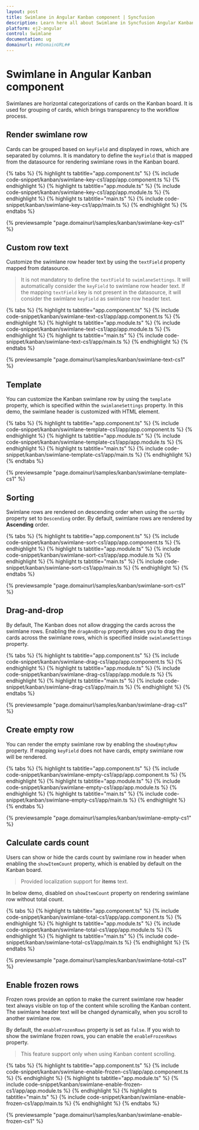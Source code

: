 ```yaml
---
layout: post
title: Swimlane in Angular Kanban component | Syncfusion
description: Learn here all about Swimlane in Syncfusion Angular Kanban component of Syncfusion Essential JS 2 and more.
platform: ej2-angular
control: Swimlane 
documentation: ug
domainurl: ##DomainURL##
---
```


# Swimlane in Angular Kanban component

Swimlanes are horizontal categorizations of cards on the Kanban board.  It is used for grouping of cards, which brings transparency to the workflow process.

## Render swimlane row

Cards can be grouped based on `keyField` and displayed in rows, which are separated by columns. It is mandatory to define the `keyField` that is mapped from the datasource for rendering swimlane rows in the Kanban board.

{% tabs %}
{% highlight ts tabtitle="app.component.ts" %}
{% include code-snippet/kanban/swimlane-key-cs1/app/app.component.ts %}
{% endhighlight %}
{% highlight ts tabtitle="app.module.ts" %}
{% include code-snippet/kanban/swimlane-key-cs1/app/app.module.ts %}
{% endhighlight %}
{% highlight ts tabtitle="main.ts" %}
{% include code-snippet/kanban/swimlane-key-cs1/app/main.ts %}
{% endhighlight %}
{% endtabs %}
  
{% previewsample "page.domainurl/samples/kanban/swimlane-key-cs1" %}

## Custom row text

Customize the swimlane row header text by using the `textField` property mapped from datasource.

> It is not mandatory to define the `textField` to `swimlaneSettings`. It will automatically consider the `keyField` to swimlane row header text.
> If the mapping `textField` key is not present in the datasource, it will consider the swimlane `keyField` as swimlane row header text.

{% tabs %}
{% highlight ts tabtitle="app.component.ts" %}
{% include code-snippet/kanban/swimlane-text-cs1/app/app.component.ts %}
{% endhighlight %}
{% highlight ts tabtitle="app.module.ts" %}
{% include code-snippet/kanban/swimlane-text-cs1/app/app.module.ts %}
{% endhighlight %}
{% highlight ts tabtitle="main.ts" %}
{% include code-snippet/kanban/swimlane-text-cs1/app/main.ts %}
{% endhighlight %}
{% endtabs %}
  
{% previewsample "page.domainurl/samples/kanban/swimlane-text-cs1" %}

## Template

You can customize the Kanban swimlane row by using the `template` property, which is specified within the `swimlaneSettings` property. In this demo, the swimlane header is customized with HTML element.

{% tabs %}
{% highlight ts tabtitle="app.component.ts" %}
{% include code-snippet/kanban/swimlane-template-cs1/app/app.component.ts %}
{% endhighlight %}
{% highlight ts tabtitle="app.module.ts" %}
{% include code-snippet/kanban/swimlane-template-cs1/app/app.module.ts %}
{% endhighlight %}
{% highlight ts tabtitle="main.ts" %}
{% include code-snippet/kanban/swimlane-template-cs1/app/main.ts %}
{% endhighlight %}
{% endtabs %}
  
{% previewsample "page.domainurl/samples/kanban/swimlane-template-cs1" %}

## Sorting

Swimlane rows are rendered on descending order when using the `sortBy` property set to `Descending` order. By default, swimlane rows are rendered by **Ascending** order.

{% tabs %}
{% highlight ts tabtitle="app.component.ts" %}
{% include code-snippet/kanban/swimlane-sort-cs1/app/app.component.ts %}
{% endhighlight %}
{% highlight ts tabtitle="app.module.ts" %}
{% include code-snippet/kanban/swimlane-sort-cs1/app/app.module.ts %}
{% endhighlight %}
{% highlight ts tabtitle="main.ts" %}
{% include code-snippet/kanban/swimlane-sort-cs1/app/main.ts %}
{% endhighlight %}
{% endtabs %}
  
{% previewsample "page.domainurl/samples/kanban/swimlane-sort-cs1" %}

## Drag-and-drop

By default, The Kanban does not allow dragging the cards across the swimlane rows. Enabling the `dragAndDrop` property allows you to drag the cards across the swimlane rows, which is specified inside `swimlaneSettings` property.

{% tabs %}
{% highlight ts tabtitle="app.component.ts" %}
{% include code-snippet/kanban/swimlane-drag-cs1/app/app.component.ts %}
{% endhighlight %}
{% highlight ts tabtitle="app.module.ts" %}
{% include code-snippet/kanban/swimlane-drag-cs1/app/app.module.ts %}
{% endhighlight %}
{% highlight ts tabtitle="main.ts" %}
{% include code-snippet/kanban/swimlane-drag-cs1/app/main.ts %}
{% endhighlight %}
{% endtabs %}
  
{% previewsample "page.domainurl/samples/kanban/swimlane-drag-cs1" %}

## Create empty row

You can render the empty swimlane row by enabling the `showEmptyRow` property. If mapping `keyField` does not have cards, empty swimlane row will be rendered.

{% tabs %}
{% highlight ts tabtitle="app.component.ts" %}
{% include code-snippet/kanban/swimlane-empty-cs1/app/app.component.ts %}
{% endhighlight %}
{% highlight ts tabtitle="app.module.ts" %}
{% include code-snippet/kanban/swimlane-empty-cs1/app/app.module.ts %}
{% endhighlight %}
{% highlight ts tabtitle="main.ts" %}
{% include code-snippet/kanban/swimlane-empty-cs1/app/main.ts %}
{% endhighlight %}
{% endtabs %}
  
{% previewsample "page.domainurl/samples/kanban/swimlane-empty-cs1" %}

## Calculate cards count

Users can show or hide the cards count by swimlane row in header when enabling the `showItemCount` property, which is enabled by default on the Kanban board.

> Provided localization support for **items** text.

In below demo, disabled on `showItemCount` property on rendering swimlane row without total count.

{% tabs %}
{% highlight ts tabtitle="app.component.ts" %}
{% include code-snippet/kanban/swimlane-total-cs1/app/app.component.ts %}
{% endhighlight %}
{% highlight ts tabtitle="app.module.ts" %}
{% include code-snippet/kanban/swimlane-total-cs1/app/app.module.ts %}
{% endhighlight %}
{% highlight ts tabtitle="main.ts" %}
{% include code-snippet/kanban/swimlane-total-cs1/app/main.ts %}
{% endhighlight %}
{% endtabs %}
  
{% previewsample "page.domainurl/samples/kanban/swimlane-total-cs1" %}

## Enable frozen rows

Frozen rows provide an option to make the current swimlane row header text always visible on top of the content while scrolling the Kanban content. The swimlane header text will be changed dynamically, when you scroll to another swimlane row.

By default, the `enableFrozenRows` property is set as `false`. If you wish to show the swimlane frozen rows, you can enable the `enableFrozenRows` property.

> This feature support only when using Kanban content scrolling.

{% tabs %}
{% highlight ts tabtitle="app.component.ts" %}
{% include code-snippet/kanban/swimlane-enable-frozen-cs1/app/app.component.ts %}
{% endhighlight %}
{% highlight ts tabtitle="app.module.ts" %}
{% include code-snippet/kanban/swimlane-enable-frozen-cs1/app/app.module.ts %}
{% endhighlight %}
{% highlight ts tabtitle="main.ts" %}
{% include code-snippet/kanban/swimlane-enable-frozen-cs1/app/main.ts %}
{% endhighlight %}
{% endtabs %}
  
{% previewsample "page.domainurl/samples/kanban/swimlane-enable-frozen-cs1" %}
